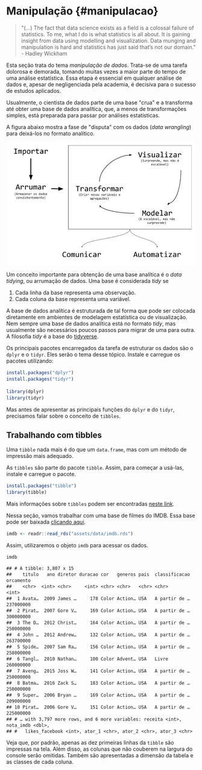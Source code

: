 # Manipulação {#manipulacao}

> "(...) The fact that data science exists as a field is a colossal failure of statistics. To me, what I do is what statistics is all about. It is gaining insight from data using modelling and visualization. Data munging and manipulation is hard and statistics has just said that’s not our domain." - Hadley Wickham

Esta seção trata do tema *manipulação de dados*. Trata-se de uma tarefa dolorosa e demorada, tomando muitas vezes a maior parte do tempo de uma análise estatística. Essa etapa é essencial em qualquer análise de dados e, apesar de negligenciada pela academia, é decisiva para o sucesso de estudos aplicados.

Usualmente, o cientista de dados parte de uma base "crua" e a transforma até obter uma base de dados analítica, que, a menos de transformações simples, está preparada para passar por análises estatísticas.

A figura abaixo mostra a fase de "disputa" com os dados (*data wrangling*) para deixá-los no formato analítico.

<img src="assets/img/manipulacao/ciclo-ciencia-de-dados.png" style="display: block; margin: auto;" />

Um conceito importante para obtenção de uma base analítica é o *data tidying*, ou arrumação de dados. Uma base é considerada *tidy* se

1. Cada linha da base representa uma observação.
2. Cada coluna da base representa uma variável.

A base de dados analítica é estruturada de tal forma que pode ser colocada diretamente em ambientes de modelagem estatística ou de visualização. Nem sempre uma base de dados analítica está no formato *tidy*, mas usualmente são necessários poucos passos para migrar de uma para outra. A filosofia *tidy* é a base do [tidyverse](https://www.tidyverse.org/).

Os principais pacotes encarregados da tarefa de estruturar os dados são o `dplyr` e o `tidyr`. Eles serão o tema desse tópico. Instale e carregue os pacotes utilizando:


```r
install.packages("dplyr")
install.packages("tidyr")

library(dplyr)
library(tidyr)
```

Mas antes de apresentar as principais funções do `dplyr` e do `tidyr`, precisamos falar sobre o conceito de `tibbles`.

## Trabalhando com tibbles

Uma `tibble` nada mais é do que um `data.frame`, mas com um método de impressão mais adequado. 

As `tibbles` são parte do pacote `tibble`. Assim, para começar a usá-las, instale e carregue o pacote.


```r
install.packages("tibble")
library(tibble)
```

Mais informações sobre `tibbles` podem ser encontradas [neste link](http://r4ds.had.co.nz/tibbles.html).

Nessa seção, vamos trabalhar com uma base de filmes do IMDB. Essa base pode ser baixada [clicando aqui](https://github.com/curso-r/site-v2/raw/master/content/material/importacao/data/imdb.rds).


```r
imdb <- readr::read_rds("assets/data/imdb.rds")
```

Assim, utilizaremos o objeto `imdb` para acessar os dados.


```r
imdb
```

```
## # A tibble: 3,807 x 15
##    titulo   ano diretor duracao cor   generos pais  classificacao orcamento
##    <chr>  <int> <chr>     <int> <chr> <chr>   <chr> <chr>             <int>
##  1 Avata…  2009 James …     178 Color Action… USA   A partir de … 237000000
##  2 Pirat…  2007 Gore V…     169 Color Action… USA   A partir de … 300000000
##  3 The D…  2012 Christ…     164 Color Action… USA   A partir de … 250000000
##  4 John …  2012 Andrew…     132 Color Action… USA   A partir de … 263700000
##  5 Spide…  2007 Sam Ra…     156 Color Action… USA   A partir de … 258000000
##  6 Tangl…  2010 Nathan…     100 Color Advent… USA   Livre         260000000
##  7 Aveng…  2015 Joss W…     141 Color Action… USA   A partir de … 250000000
##  8 Batma…  2016 Zack S…     183 Color Action… USA   A partir de … 250000000
##  9 Super…  2006 Bryan …     169 Color Action… USA   A partir de … 209000000
## 10 Pirat…  2006 Gore V…     151 Color Action… USA   A partir de … 225000000
## # … with 3,797 more rows, and 6 more variables: receita <int>, nota_imdb <dbl>,
## #   likes_facebook <int>, ator_1 <chr>, ator_2 <chr>, ator_3 <chr>
```

Veja que, por padrão, apenas as dez primeiras linhas da `tibble` são impressas na tela. Além disso, as colunas que não couberem na largura do console serão omitidas. Também são apresentadas a dimensão da tabela e as classes de cada coluna.
